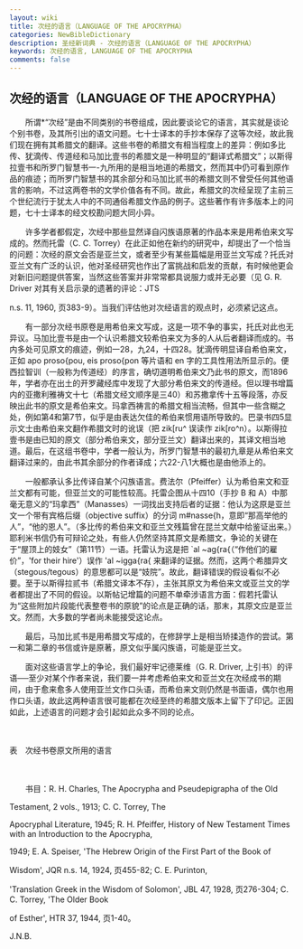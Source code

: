 ```yaml
---
layout: wiki
title: 次经的语言（LANGUAGE OF THE APOCRYPHA）
categories: NewBibleDictionary
description: 圣经新词典 - 次经的语言（LANGUAGE OF THE APOCRYPHA）
keywords: 次经的语言, LANGUAGE OF THE APOCRYPHA
comments: false
---
```


## 次经的语言（LANGUAGE OF THE APOCRYPHA）

　　所谓*“次经”是由不同类别的书卷组成，因此要谈论它的语言，其实就是谈论个别书卷，及其所引出的语文问题。七十士译本的手抄本保存了这等次经，故此我们现在拥有其希腊文的翻译。这些书卷的希腊文有相当程度上的差异：例如多比传、犹滴传、传道经和马加比壹书的希腊文是一种明显的“翻译式希腊文”；以斯得拉壹书和所罗门智慧书一-九所用的是相当地道的希腊文，然而其中仍可看到原作品的痕迹；而所罗门智慧书的其余部分和马加比贰书的希腊文则不曾受任何其他语言的影响，不过这两卷书的文学价值各有不同。故此，希腊文的次经呈现了主前三个世纪流行于犹太人中的不同通俗希腊文作品的例子。这些著作有许多版本上的问题，七十士译本的经文校勘问题大同小异。

　　许多学者都假定，次经中那些显然译自闪族语原著的作品本来是用希伯来文写成的。然而托雷（C. C. Torrey）在此正如他在新约的研究中，却提出了一个恰当的问题：次经的原文会否是亚兰文，或者至少有某些篇幅是用亚兰文写成？托氏对亚兰文有广泛的认识，他对圣经研究也作出了富挑战和启发的贡献，有时候他更会对新旧问题提供答案，当然这些答案并非常常都具说服力或并无必要（见 G. R. Driver 对其有关启示录的遗著的评论：JTS

n.s. 11, 1960, 页383-9）。当我们评估他对次经语言的观点时，必须紧记这点。

　　有一部分次经书原卷是用希伯来文写成，这是一项不争的事实，托氏对此也无异议。马加比壹书是由一个认识希腊文较希伯来文为多的人从后者翻译而成的。书内多处可见原文的痕迹，例如一28，九24，十四28。犹滴传明显译自希伯来文，正如 apo proso{pou, eis proso{pon 等片语和 en 字的工具性用法所显示的。便西拉智训（一般称为传道经）的序言，确切道明希伯来文乃此书的原文，而1896年，学者亦在出土的开罗藏经库中发现了大部分希伯来文的传道经。但以理书增篇内的亚撒利雅祷文十七（希腊文经文顺序是三40）和苏撒拿传十五等段落，亦反映出此书的原文是希伯来文。玛拿西祷言的希腊文相当流畅，但其中一些含糊之处，例如第4和第7节，似乎是由表达欠佳的希伯来惯用语所导致的。巴录书四5显示文士由希伯来文翻作希腊文时的讹误（把 zik[ru^ 误读作 zik[ro^n）。以斯得拉壹书是由已知的原文（部分希伯来文，部分亚兰文）翻译出来的，其译文相当地道。最后，在这组书卷中，学者一般认为，所罗门智慧书的最初九章是从希伯来文翻译过来的，由此书其余部分的作者译成；六22-八1大概也是由他添上的。

　　一般都承认多比传译自某个闪族语言。费法尔（Pfeiffer）认为希伯来文和亚兰文都有可能，但亚兰文的可能性较高。托雷企图从十四10（手抄 B 和 A）中那毫无意义的“玛拿西”（Manasses）一词找出支持后者的证据：他认为这原是亚兰文一个带有宾格后缀（objective suffix）的分词 m#nasse{h，意即“那高举他的人”，“他的恩人”。（多比传的希伯来文和亚兰文残篇曾在昆兰文献中给鉴证出来。）耶利米书信仍有可辩论之处，有些人仍然坚持其原文是希腊文，争论的关键在于“屋顶上的妓女”（第11节）一语。托雷认为这是把 `al ~ag{ra{（“作他们的雇价”，'for their hire'）误作 'al ~igga{ra{ 来翻译的证据。然而，这两个希腊异文（stegous/tegous）的意思都可以是“妓院”。故此，翻译错误的假设看似不必要。至于以斯得拉贰书（希腊文译本不存），主张其原文为希伯来文或亚兰文的学者都提出了不同的假设。以斯帖记增篇的问题不单牵涉语言方面：假若托雷认为“这些附加片段能代表整卷书的原貌”的论点是正确的话，那末，其原文应是亚兰文。然而，大多数的学者尚未能接受这论点。

　　最后，马加比贰书是用希腊文写成的，在修辞学上是相当矫揉造作的尝试。第一和第二章的书信或许是原著，原文似乎属闪族语，可能是亚兰文。

　　面对这些语言学上的争论，我们最好牢记德莱维（G. R. Driver, 上引书）的评语──至少对某个作者来说，我们要一并考虑希伯来文和亚兰文在次经成书的期间，由于愈来愈多人使用亚兰文作口头语，而希伯来文则仍然是书面语，偶尔也用作口头语，故此这两种语言很可能都在次经至终的希腊文版本上留下了印记。正因如此，上述语言的问题才会引起如此众多不同的论点。

　





表　次经书卷原文所用的语言

　

　　书目：R. H. Charles, The Apocrypha and Pseudepigrapha of the Old

Testament, 2 vols., 1913; C. C. Torrey, The

Apocryphal Literature, 1945; R. H. Pfeiffer, History of New Testament Times with an Introduction to the Apocrypha,

1949; E. A. Speiser, 'The Hebrew Origin of the First Part of the Book of

Wisdom', JQR n.s. 14, 1924, 页455-82; C. E. Purinton,

'Translation Greek in the Wisdom of Solomon', JBL 47, 1928, 页276-304; C. C. Torrey, 'The Older Book

of Esther', HTR 37, 1944, 页1-40。

J.N.B.






